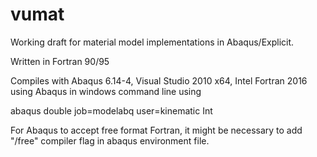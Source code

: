 # vumat

Working draft for material model implementations in Abaqus/Explicit.

Written in Fortran 90/95

Compiles with Abaqus 6.14-4, Visual Studio 2010 x64, Intel Fortran 2016 using Abaqus in windows command line using

abaqus double job=modelabq user=kinematic Int

For Abaqus to accept free format Fortran, it might be necessary to add "/free" compiler flag in abaqus environment file.
